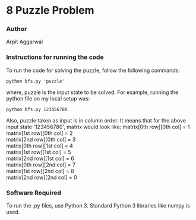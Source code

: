 # 8 Puzzle Problem

### Author
Arpit Aggarwal

### Instructions for running the code
To run the code for solving the puzzle, follow the following commands:

```
python bfs.py 'puzzle'
```
where, puzzle is the input state to be solved. For example, running the python file on my local setup was:

```
python bfs.py 123456780
```

Also, puzzle taken as input is in column order. It means that for the above input state '123456780', matrix would look like:
matrix[0th row][0th col] = 1<br>
matrix[1st row][0th col] = 2<br>
matrix[2nd row][0th col] = 3<br>
matrix[0th row][1st col] = 4<br>
matrix[1st row][1st col] = 5<br>
matrix[2nd row][1st col] = 6<br>
matrix[0th row][2nd col] = 7<br>
matrix[1st row][2nd col] = 8<br>
matrix[2nd row][2nd col] = 0<br>

### Software Required
To run the .py files, use Python 3. Standard Python 3 libraries like numpy is used.
